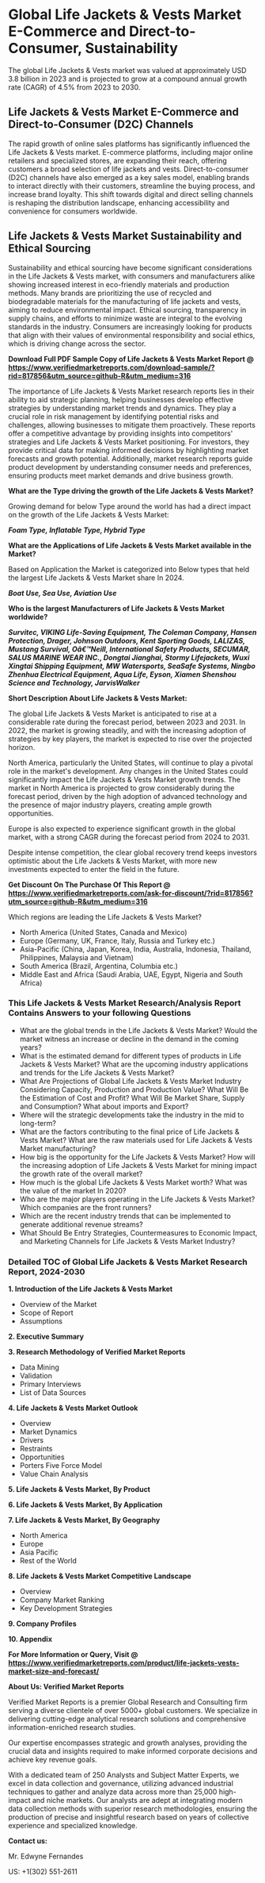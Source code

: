 <h1>Global Life Jackets & Vests Market E-Commerce and Direct-to-Consumer, Sustainability</h1><p class=""><p>The global Life Jackets & Vests market was valued at approximately USD 3.8 billion in 2023 and is projected to grow at a compound annual growth rate (CAGR) of 4.5% from 2023 to 2030.</p><h2>Life Jackets & Vests Market E-Commerce and Direct-to-Consumer (D2C) Channels</h2><p>The rapid growth of online sales platforms has significantly influenced the Life Jackets & Vests market. E-commerce platforms, including major online retailers and specialized stores, are expanding their reach, offering customers a broad selection of life jackets and vests. Direct-to-consumer (D2C) channels have also emerged as a key sales model, enabling brands to interact directly with their customers, streamline the buying process, and increase brand loyalty. This shift towards digital and direct selling channels is reshaping the distribution landscape, enhancing accessibility and convenience for consumers worldwide.</p><h2>Life Jackets & Vests Market Sustainability and Ethical Sourcing</h2><p>Sustainability and ethical sourcing have become significant considerations in the Life Jackets & Vests market, with consumers and manufacturers alike showing increased interest in eco-friendly materials and production methods. Many brands are prioritizing the use of recycled and biodegradable materials for the manufacturing of life jackets and vests, aiming to reduce environmental impact. Ethical sourcing, transparency in supply chains, and efforts to minimize waste are integral to the evolving standards in the industry. Consumers are increasingly looking for products that align with their values of environmental responsibility and social ethics, which is driving change across the sector.</p></p><p class=""><strong>Download Full PDF Sample Copy of Life Jackets & Vests Market Report @ <a href="https://www.verifiedmarketreports.com/download-sample/?rid=817856&utm_source=github-R&utm_medium=316" target="_blank">https://www.verifiedmarketreports.com/download-sample/?rid=817856&utm_source=github-R&utm_medium=316</a></strong></p><p>The importance of&nbsp;Life Jackets & Vests Market research reports lies in their ability to aid strategic planning, helping businesses develop effective strategies by understanding market trends and dynamics. They play a crucial role in risk management by identifying potential risks and challenges, allowing businesses to mitigate them proactively. These reports offer a competitive advantage by providing insights into competitors' strategies and Life Jackets & Vests Market positioning. For investors, they provide critical data for making informed decisions by highlighting market forecasts and growth potential. Additionally, market research reports guide product development by understanding consumer needs and preferences, ensuring products meet market demands and drive business growth.</p><p><strong>What are the&nbsp;Type driving the growth of the Life Jackets & Vests Market?</strong></p><p id="" class="">Growing demand for below Type around the world has had a direct impact on the growth of the Life Jackets & Vests Market:</p><p class=""><em><strong>Foam Type, Inflatable Type, Hybrid Type</strong></em></p><p class=""><strong>What are the&nbsp;Applications&nbsp;of Life Jackets & Vests Market available in the Market?</strong></p><p id="" class="">Based on Application the Market is categorized into Below types that held the largest Life Jackets & Vests Market share In 2024.</p><p class=""><em><strong>Boat Use, Sea Use, Aviation Use</strong></em></p><p class=""><strong>Who is the largest Manufacturers of Life Jackets & Vests Market worldwide?</strong></p><p><em><strong>Survitec, VIKING Life-Saving Equipment, The Coleman Company, Hansen Protection, Drager, Johnson Outdoors, Kent Sporting Goods, LALIZAS, Mustang Survival, Oâ€™Neill, International Safety Products, SECUMAR, SALUS MARINE WEAR INC., Dongtai Jianghai, Stormy Lifejackets, Wuxi Xingtai Shipping Equipment, MW Watersports, SeaSafe Systems, Ningbo Zhenhua Electrical Equipment, Aqua Life, Eyson, Xiamen Shenshou Science and Technology, JarvisWalker</strong></em></p><p id="" class=""><strong>Short Description About Life Jackets & Vests Market:</strong></p><p>The global Life Jackets & Vests Market is anticipated to rise at a considerable rate during the forecast period, between 2023 and 2031. In 2022, the market is growing steadily, and with the increasing adoption of strategies by key players, the market is expected to rise over the projected horizon.</p><p>North America, particularly the United States, will continue to play a pivotal role in the market's development. Any changes in the United States could significantly impact the Life Jackets & Vests Market growth trends. The market in North America is projected to grow considerably during the forecast period, driven by the high adoption of advanced technology and the presence of major industry players, creating ample growth opportunities.</p><p>Europe is also expected to experience significant growth in the global market, with a strong CAGR during the forecast period from 2024 to 2031.</p><p>Despite intense competition, the clear global recovery trend keeps investors optimistic about the Life Jackets & Vests Market, with more new investments expected to enter the field in the future.</p><p id="" class=""><strong>Get Discount On The Purchase Of This Report @ <a href="https://www.verifiedmarketreports.com/ask-for-discount/?rid=817856?utm_source=github-R&utm_medium=316" target="_blank">https://www.verifiedmarketreports.com/ask-for-discount/?rid=817856?utm_source=github-R&utm_medium=316</a></strong></p><p class="">Which regions are leading the Life Jackets & Vests Market?</p><ul><li>North America (United States, Canada and Mexico)</li><li>Europe (Germany, UK, France, Italy, Russia and Turkey etc.)</li><li>Asia-Pacific (China, Japan, Korea, India, Australia, Indonesia, Thailand, Philippines, Malaysia and Vietnam)</li><li>South America (Brazil, Argentina, Columbia etc.)</li><li>Middle East and Africa (Saudi Arabia, UAE, Egypt, Nigeria and South Africa)</li></ul><h3 id="" class="">This Life Jackets & Vests Market Research/Analysis Report Contains Answers to your following Questions</h3><ul><li>What are the global trends in the Life Jackets & Vests Market? Would the market witness an increase or decline in the demand in the coming years?</li><li>What is the estimated demand for different types of products in Life Jackets & Vests Market? What are the upcoming industry applications and trends for the Life Jackets & Vests Market?</li><li>What Are Projections of Global Life Jackets & Vests Market Industry Considering Capacity, Production and Production Value? What Will Be the Estimation of Cost and Profit? What Will Be Market Share, Supply and Consumption? What about imports and Export?</li><li>Where will the strategic developments take the industry in the mid to long-term?</li><li>What are the factors contributing to the final price of Life Jackets & Vests Market? What are the raw materials used for Life Jackets & Vests Market manufacturing?</li><li>How big is the opportunity for the Life Jackets & Vests Market? How will the increasing adoption of Life Jackets & Vests Market for mining impact the growth rate of the overall market?</li><li>How much is the global Life Jackets & Vests Market worth? What was the value of the market In 2020?</li><li>Who are the major players operating in the Life Jackets & Vests Market? Which companies are the front runners?</li><li>Which are the recent industry trends that can be implemented to generate additional revenue streams?</li><li>What Should Be Entry Strategies, Countermeasures to Economic Impact, and Marketing Channels for Life Jackets & Vests Market Industry?</li></ul><h3 id="" class="">Detailed TOC of Global Life Jackets & Vests Market Research Report, 2024-2030</h3><p id="" class=""><strong>1. Introduction of the Life Jackets & Vests Market</strong></p><ul><li>Overview of the Market</li><li>Scope of Report</li><li>Assumptions</li></ul><p id="" class=""><strong>2. Executive Summary</strong></p><p id="" class=""><strong>3. Research Methodology of Verified Market Reports</strong></p><ul><li>Data Mining</li><li>Validation</li><li>Primary Interviews</li><li>List of Data Sources</li></ul><p id="" class=""><strong>4. Life Jackets & Vests Market Outlook</strong></p><ul><li>Overview</li><li>Market Dynamics</li><li>Drivers</li><li>Restraints</li><li>Opportunities</li><li>Porters Five Force Model</li><li>Value Chain Analysis</li></ul><p id="" class=""><strong>5. Life Jackets & Vests Market, By Product</strong></p><p id="" class=""><strong>6. Life Jackets & Vests Market, By Application</strong></p><p id="" class=""><strong>7. Life Jackets & Vests Market, By Geography</strong></p><ul><li>North America</li><li>Europe</li><li>Asia Pacific</li><li>Rest of the World</li></ul><p id="" class=""><strong>8. Life Jackets & Vests Market Competitive Landscape</strong></p><ul><li>Overview</li><li>Company Market Ranking</li><li>Key Development Strategies</li></ul><p id="" class=""><strong>9. Company Profiles</strong></p><p id="" class=""><strong>10. Appendix</strong></p><p id="" class=""><strong>For More Information or Query, Visit @ <a href="https://www.verifiedmarketreports.com/product/life-jackets-vests-market-size-and-forecast/" target="_blank">https://www.verifiedmarketreports.com/product/life-jackets-vests-market-size-and-forecast/</a></strong></p><p id="" class=""><strong>About Us: Verified Market Reports</strong></p><p id="" class="">Verified Market Reports is a premier Global Research and Consulting firm serving a diverse clientele of over 5000+ global customers. We specialize in delivering cutting-edge analytical research solutions and comprehensive information-enriched research studies.</p><p id="" class="">Our expertise encompasses strategic and growth analyses, providing the crucial data and insights required to make informed corporate decisions and achieve key revenue goals.</p><p id="" class="">With a dedicated team of 250 Analysts and Subject Matter Experts, we excel in data collection and governance, utilizing advanced industrial techniques to gather and analyze data across more than 25,000 high-impact and niche markets. Our analysts are adept at integrating modern data collection methods with superior research methodologies, ensuring the production of precise and insightful research based on years of collective experience and specialized knowledge.</p><p id="" class=""><strong>Contact us:</strong></p><p id="" class="">Mr. Edwyne Fernandes</p><p id="" class="">US: +1(302) 551-2611</p>